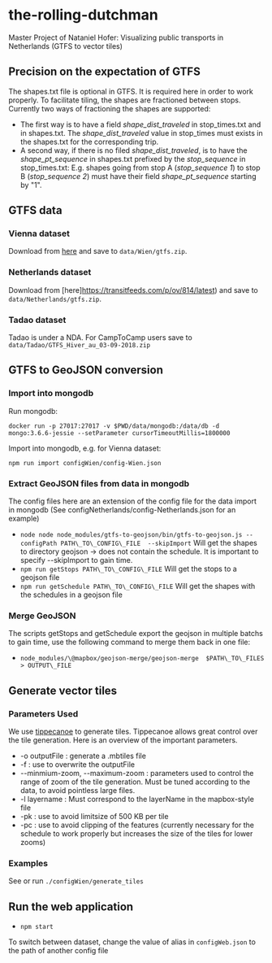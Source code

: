 # the-rolling-dutchman
Master Project of Nataniel Hofer: Visualizing public transports in Netherlands (GTFS to vector tiles)

## Precision on the expectation of GTFS
The shapes.txt file is optional in GTFS. It is required here in order to work properly.
To facilitate tiling, the shapes are fractioned between stops.
Currently two ways of fractioning the shapes are supported:
* The first way is to have a field *shape\_dist\_traveled* in stop\_times.txt and in shapes.txt. The *shape\_dist\_traveled* value in stop\_times must exists in the shapes.txt for the corresponding trip.
* A second way, if there is no filed *shape\_dist\_traveled*, is to have the *shape\_pt\_sequence* in shapes.txt prefixed by the *stop\_sequence* in stop_times.txt:
E.g. shapes going from stop A (*stop_sequence 1*) to stop B (*stop\_sequence 2*) must have their field *shape_pt_sequence* starting by "1".

## GTFS data

### Vienna dataset
Download from [here](https://transitfeeds.com/p/stadt-wien/888/20180119/download) and save to `data/Wien/gtfs.zip`.

### Netherlands dataset

Download from [here]https://transitfeeds.com/p/ov/814/latest) and save to `data/Netherlands/gtfs.zip`.

### Tadao dataset
Tadao is under a NDA. For CampToCamp users save to `data/Tadao/GTFS_Hiver_au_03-09-2018.zip`

## GTFS to GeoJSON conversion

### Import into mongodb
Run mongodb:

```
docker run -p 27017:27017 -v $PWD/data/mongodb:/data/db -d mongo:3.6.6-jessie --setParameter cursorTimeoutMillis=1800000
```

Import into mongodb, e.g. for Vienna dataset:

```
npm run import configWien/config-Wien.json
```

### Extract GeoJSON files from data in mongodb

The config files here are an extension of the config file for the data import in mongodb (See configNetherlands/config-Netherlands.json for an example)
* ```node node node_modules/gtfs-to-geojson/bin/gtfs-to-geojson.js --configPath PATH\_TO\_CONFIG\_FILE  --skipImport```
Will get the shapes to directory geojson -> does not contain the schedule. It is important to specify --skipImport to gain time.
* ```npm run getStops PATH\_TO\_CONFIG\_FILE```
Will get the stops to a geojson file
* ```npm run getSchedule PATH\_TO\_CONFIG\_FILE```
Will get the shapes with the schedules in a geojson file

### Merge GeoJSON

The scripts getStops and getSchedule export the geojson in multiple batchs to gain time, use the following command to merge them back in one file: 
* ```node_modules/\@mapbox/geojson-merge/geojson-merge  $PATH\_TO\_FILES > OUTPUT\_FILE```

## Generate vector tiles

### Parameters Used

We use [tippecanoe](https://github.com/mapbox/tippecanoe) to generate tiles. Tippecanoe allows great control over the tile generation. Here is an overview of the important parameters.
* -o outputFile : generate a .mbtiles file
* -f : use to overwrite the outputFile
* --minmium-zoom, --maximum-zoom : parameters used to control the range of zoom of the tile generation. Must be tuned according to the data, to avoid pointless large files.
* -l layername : Must correspond to the layerName in the mapbox-style file
* -pk : use to avoid limitsize of 500 KB per tile
* -pc : use to avoid clipping of the features (currently necessary for the schedule to work properly but increases the size of the tiles for lower zooms)

### Examples

See or run `./configWien/generate_tiles`

## Run the web application

* ```npm start```

To switch between dataset, change the value of alias in `configWeb.json` to the path of another config file
